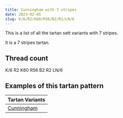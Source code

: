 ```yaml
---
title: Cunningham with 7 stripes
date: 2023-02-05
slug: K/6/R2/K60/R56/B2/R2/LN/6
---
```

This is a list of all the tartan sett variants with 7 stripes.

It is a 7 stripes tartan.


## Thread count
K/6 R2 K60 R56 B2 R2 LN/6

## Examples of this tartan pattern

| Tartan Variants |
|---------------|
| [Cunningham](/variants/k/6/r2/k60/r56/b2/r2/ln/6-b304080-k000000-lne0e0e0-rc00000)||
